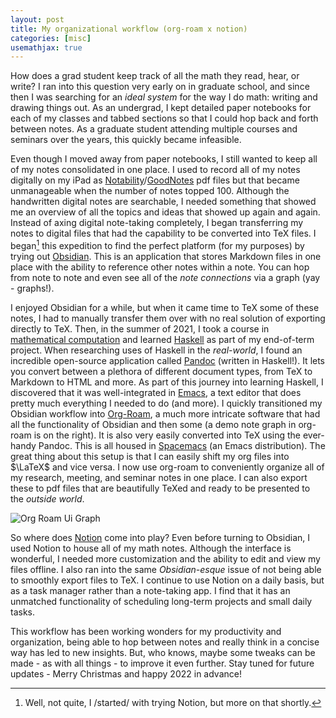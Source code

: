 ```yaml
---
layout: post
title: My organizational workflow (org-roam x notion)
categories: [misc]
usemathjax: true
---
```


How does a grad student keep track of all the math they read, hear, or write? I ran into this question very early on in graduate school, and since then I was searching for an *ideal system* for the way I do math: writing and drawing things out. As an undergrad, I kept detailed paper notebooks for each of my classes and tabbed sections so that I could hop back and forth between notes. As a graduate student attending multiple courses and seminars over the years, this quickly became infeasible.

Even though I moved away from paper notebooks, I still wanted to keep all of my notes consolidated in one place. I used to record all of my notes digitally on my iPad as [Notability](https://notability.com)/[GoodNotes](https://www.goodnotes.com) pdf files but that became unmanageable when the number of notes topped 100. Although the handwritten digital notes are searchable, I needed something that showed me an overview of all the topics and ideas that showed up again and again. Instead of axing digital note-taking completely, I began transferring my notes to digital files that had the capability to be converted into TeX files. I began[^1] this expedition to find the perfect platform (for my purposes) by trying out [Obsidian](https://obsidian.md). This is an application that stores Markdown files in one place with the ability to reference other notes within a note. You can hop from note to note and even see all of the *note connections* via a graph (yay - graphs!).

[^1]: Well, not quite, I /started/ with trying Notion, but more on that shortly.


I enjoyed Obsidian for a while, but when it came time to TeX some of these notes, I had to manually transfer them over with no real solution of exporting directly to TeX. Then, in the summer of 2021, I took a course in [mathematical computation](http://jdc.math.uwo.ca/M9171a-2021-summer/index.html) and learned [Haskell](https://www.haskell.org) as part of my end-of-term project. When researching uses of Haskell in the *real-world*, I found an incredible open-source application called [Pandoc](https://pandoc.org) (written in Haskell!). It lets you convert between a plethora of different document types, from TeX to Markdown to HTML and more. As part of this journey into learning Haskell, I discovered that it was well-integrated in [Emacs](https://www.gnu.org/software/emacs/), a text editor that does pretty much everything I needed to do (and more). I quickly transitioned my Obsidian workflow into [Org-Roam](https://www.orgroam.com), a much more intricate software that had all the functionality of Obsidian and then some (a demo note graph in org-roam is on the right). It is also very easily converted into TeX using the ever-handy Pandoc. This is all housed in [Spacemacs](https://develop.spacemacs.org) (an Emacs distribution). The great thing about this setup is that I can easily shift my org files into $\LaTeX$ and vice versa. I now use org-roam to conveniently organize all of my research, meeting, and seminar notes in one place. I can also export these to pdf files that are beautifully TeXed and ready to be presented to the *outside world*.

![Org Roam Ui Graph](/images/org-roam-graph.png)

So where does [Notion](https://www.notion.so/login) come into play? Even before turning to Obsidian, I used Notion to house all of my math notes. Although the interface is wonderful, I needed more customization and the ability to edit and view my files offline. I also ran into the same *Obsidian-esque* issue of not being able to smoothly export files to TeX. I continue to use Notion on a daily basis, but as a task manager rather than a note-taking app. I find that it has an unmatched functionality of scheduling long-term projects and small daily tasks.

This workflow has been working wonders for my productivity and organization, being able to hop between notes and really think in a concise way has led to new insights. But, who knows, maybe some tweaks can be made - as with all things - to improve it even further. Stay tuned for future updates - Merry Christmas and happy 2022 in advance!
